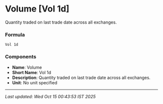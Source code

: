 # Volume [Vol 1d]
Quantity traded on last trade date across all exchanges.

### Formula
```text
Vol 1d
```


### Components
- **Name**: Volume
- **Short Name**: Vol 1d
- **Description**: Quantity traded on last trade date across all exchanges.
- **Unit**: No unit specified

---
*Last updated: Wed Oct 15 00:43:53 IST 2025*
